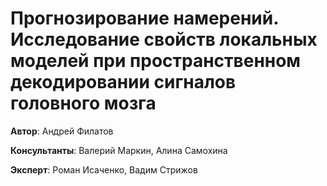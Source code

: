# Прогнозирование намерений. Исследование свойств локальных моделей при пространственном декодировании сигналов головного мозга

**Автор**: Андрей Филатов

**Консультанты**: Валерий Маркин, Алина Самохина

**Эксперт**: Роман Исаченко, Вадим Стрижов
